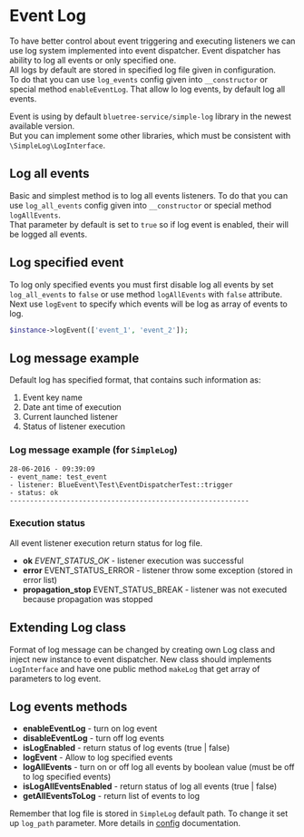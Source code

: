 # Event Log
To have better control about event triggering and executing listeners we can use
log system implemented into event dispatcher. Event dispatcher has ability to log
all events or only specified one.  
All logs by default are stored in specified log file given in configuration.  
To do that you can use `log_events` config given into `__constructor` or special
method `enableEventLog`. That allow lo log events, by default log all events.

Event is using by default `bluetree-service/simple-log` library in the newest
available version.  
But you can implement some other libraries, which must be consistent with
`\SimpleLog\LogInterface`.

## Log all events
Basic and simplest method is to log all events listeners. To do that you can use
`log_all_events` config given into `__constructor` or special method `logAllEvents`.  
That parameter by default is set to `true` so if log event is enabled, their will
be logged all events.

## Log specified event
To log only specified events you must first disable log all events by set `log_all_events`
to `false` or use method `logAllEvents` with `false` attribute.  
Next use `logEvent` to specify which events will be log as array of events to log.

```php
$instance->logEvent(['event_1', 'event_2']);
```

## Log message example
Default log has specified format, that contains such information as:

1. Event key name
2. Date ant time of execution
3. Current launched listener
4. Status of listener execution

### Log message example (for `SimpleLog`)

```
28-06-2016 - 09:39:09
- event_name: test_event
- listener: BlueEvent\Test\EventDispatcherTest::trigger
- status: ok
-----------------------------------------------------------
```

### Execution status
All event listener execution return status for log file.

* **ok** _EVENT_STATUS_OK_ - listener execution was successful
* **error** EVENT_STATUS_ERROR - listener throw some exception (stored in error list)
* **propagation_stop** EVENT_STATUS_BREAK - listener was not executed because propagation was stopped

## Extending Log class
Format of log message can be changed by creating own Log class and inject
new instance to event dispatcher. New class should implements `LogInterface` and
have one public method `makeLog` that get array of parameters to log event.

## Log events methods

* **enableEventLog** - turn on log event
* **disableEventLog** - turn off log events
* **isLogEnabled** - return status of log events (true | false)
* **logEvent** - Allow to log specified events
* **logAllEvents** - turn on or off log all events by boolean value (must be off to log specified events)
* **isLogAllEventsEnabled** - return status of log all events (true | false)
* **getAllEventsToLog** - return list of events to log

Remember that log file is stored in `SimpleLog` default path. To change it
set up `log_path` parameter. More details in [config](https://github.com/bluetree-service/event/doc/configuration.md) documentation.
